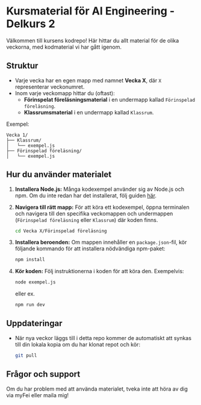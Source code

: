 # Kursmaterial för AI Engineering - Delkurs 2

Välkommen till kursens kodrepo! Här hittar du allt material för de olika veckorna, med kodmaterial vi har gått igenom.

## Struktur

- Varje vecka har en egen mapp med namnet **Vecka X**, där `X` representerar veckonumret.
- Inom varje veckomapp hittar du (oftast):
  - **Förinspelat föreläsningsmaterial** i en undermapp kallad `Förinspelad föreläsning`.
  - **Klassrumsmaterial** i en undermapp kallad `Klassrum`.

Exempel:

```
Vecka 1/
├── Klassrum/
│   └── exempel.js
├── Förinspelad föreläsning/
│   └── exempel.js
```

## Hur du använder materialet

1. **Installera Node.js:**
   Många kodexempel använder sig av Node.js och npm. Om du inte redan har det installerat, följ guiden [här](https://nodejs.org/en/download).

2. **Navigera till rätt mapp:**
   För att köra ett kodexempel, öppna terminalen och navigera till den specifika veckomappen och undermappen (`Förinspelad föreläsning` eller `Klassrum`) där koden finns.

   ```bash
   cd Vecka X/Förinspelad föreläsning
   ```

3. **Installera beroenden:**
   Om mappen innehåller en `package.json`-fil, kör följande kommando för att installera nödvändiga npm-paket:

   ```bash
   npm install
   ```

4. **Kör koden:**
   Följ instruktionerna i koden för att köra den. Exempelvis:
   ```bash
   node exempel.js
   ```
   eller ex.
   ```bash
   npm run dev
   ```

## Uppdateringar

- När nya veckor läggs till i detta repo kommer de automatiskt att synkas till din lokala kopia om du har klonat repot och kör:
  ```bash
  git pull
  ```

## Frågor och support

Om du har problem med att använda materialet, tveka inte att höra av dig via myFei eller maila mig!
